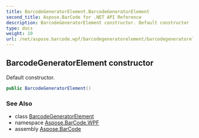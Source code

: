 ```yaml
---
title: BarcodeGeneratorElement.BarcodeGeneratorElement
second_title: Aspose.BarCode for .NET API Reference
description: BarcodeGeneratorElement constructor. Default constructor
type: docs
weight: 10
url: /net/aspose.barcode.wpf/barcodegeneratorelement/barcodegeneratorelement/
---
```

## BarcodeGeneratorElement constructor

Default constructor.

```csharp
public BarcodeGeneratorElement()
```

### See Also

* class [BarcodeGeneratorElement](../)
* namespace [Aspose.BarCode.WPF](../../barcodegeneratorelement/)
* assembly [Aspose.BarCode](../../../)


